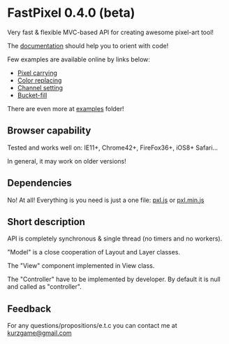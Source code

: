 # FastPixel 0.4.0 (beta)

Very fast &amp; flexible MVC-based API for creating awesome pixel-art tool!

The [documentation][] should help you to orient with code!

Few examples are available online by links below:
- [Pixel carrying][]
- [Color replacing][]
- [Channel setting][]
- [Bucket-fill][]

There are even more at [examples][] folder!

## Browser capability

Tested and works well on: IE11+, Chrome42+, FireFox36+, iOS8+ Safari...

In general, it may work on older versions!

## Dependencies

No! At all! Everything is you need is just a one file: [pxl.js][] or [pxl.min.js][]

## Short description

API is completely synchronous & single thread (no timers and no workers).

"Model" is a close cooperation of Layout and Layer classes.

The "View" component implemented in View class.

The "Controller" have to be implemented by developer. By default it is null and called as "controller".

## Feedback

For any questions/propositions/e.t.c you can contact me at <kurzgame@gmail.com>

[examples]: ./examples
[pxl.js]: ./pxl.js
[pxl.min.js]: ./pxl.min.js
[Pixel carrying]: https://cdn.rawgit.com/kurzgame/FastPixel/master/examples/carry%20pixel.html
[Color replacing]: https://cdn.rawgit.com/kurzgame/FastPixel/master/examples/color%20replace.html
[Channel setting]: https://cdn.rawgit.com/kurzgame/FastPixel/master/examples/setting%20channel.html
[Bucket-fill]: https://cdn.rawgit.com/kurzgame/FastPixel/master/examples/bucket%20tool.html
[documentation]: https://rawgit.com/kurzgame/FastPixel/master/docs/index.html
